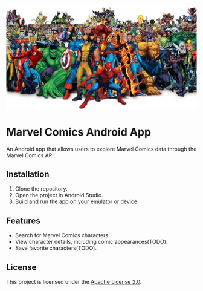 ![Image](./app/src/main/res/drawable/marvel_comics_wallpapers.jpg)
# Marvel Comics Android App

An Android app that allows users to explore Marvel Comics data through the Marvel Comics API.
## Installation
1. Clone the repository.
2. Open the project in Android Studio.
3. Build and run the app on your emulator or device.
## Features
- Search for Marvel Comics characters.
- View character details, including comic appearances(TODO).
- Save favorite characters(TODO).
## License
This project is licensed under the [Apache License 2.0](LICENSE).
